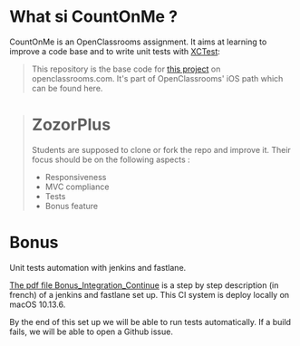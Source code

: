 # What si CountOnMe ?

CountOnMe is an OpenClassrooms assignment. It aims at learning to improve a code base and to write unit tests with [XCTest](https://developer.apple.com/documentation/xctest): 

> This repository is the base code for [this project](https://openclassrooms.com/projects/ameliorer-une-application-existante) on openclassrooms.com.
> It's part of OpenClassrooms' iOS path which can be found here.

> # ZozorPlus
>
> Students are supposed to clone or fork the repo and improve it. Their focus should be on the following aspects :
>
> - Responsiveness
> - MVC compliance
> - Tests
> - Bonus feature



# Bonus

Unit tests automation with jenkins and fastlane.

[The pdf file Bonus_Integration_Continue](https://github.com/t8lv4/CountOnMe/blob/master/Bonus_Integration_Continue.pdf) is a step by step description (in french) of a jenkins and fastlane set up. This CI system is deploy locally on macOS 10.13.6.

By the end of this set up we will be able to run tests automatically. If a build fails, we will be able to open a Github issue.


